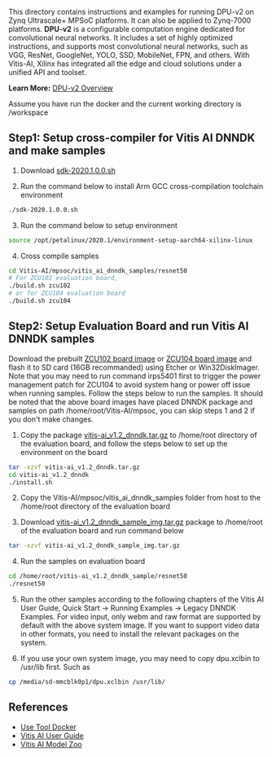 This directory contains instructions and examples for running DPU-v2 on Zynq Ultrascale+ MPSoC platforms. It can also be applied to Zynq-7000 platforms.
**DPU-v2**  is a configurable computation engine dedicated for convolutional neural networks. 
It includes a set of highly optimized instructions, and supports most convolutional neural networks, such as VGG, ResNet, GoogleNet, YOLO, SSD, MobileNet, FPN, and others.
With Vitis-AI, Xilinx has integrated all the edge and cloud solutions under a unified API and toolset.

**Learn More:** [DPU-v2 Overview](https://github.com/Xilinx/Vitis-AI/tree/master/DPU-TRD)  


Assume you have run the docker and the current working directory is /workspace

## Step1: Setup cross-compiler for Vitis AI DNNDK and make samples

1. Download [sdk-2020.1.0.0.sh](https://www.xilinx.com/bin/public/openDownload?filename=sdk-2020.1.0.0.sh)

2. Run the command below to install Arm GCC cross-compilation toolchain environment
```sh
./sdk-2020.1.0.0.sh
```

3. Run the command below to setup environment
```sh
source /opt/petalinux/2020.1/environment-setup-aarch64-xilinx-linux
```

4. Cross compile samples
```sh
cd Vitis-AI/mpsoc/vitis_ai_dnndk_samples/resnet50
# For ZCU102 evaluation board,
./build.sh zcu102
# or for ZCU104 evaluation board
./build.sh zcu104
```

## Step2: Setup Evaluation Board and run Vitis AI DNNDK samples

Download the prebuilt [ZCU102 board image](https://www.xilinx.com/bin/public/openDownload?filename=xilinx-zcu102-dpu-v2020.1-v1.2.2.img.gz) or [ZCU104 board image](https://www.xilinx.com/bin/public/openDownload?filename=xilinx-zcu104-dpu-v2020.1-v1.2.2.img.gz) and flash it to SD card (16GB recommanded) using Etcher or Win32DiskImager. Note that you may need to run command irps5401 first to trigger the power management patch for ZCU104 to avoid system hang or power off issue when running samples. Follow the steps below to run the samples. It should be noted that the above board images have placed DNNDK package and samples on path /home/root/Vitis-AI/mpsoc, you can skip steps 1 and 2 if you don't make changes.

1. Copy the package [vitis-ai_v1.2_dnndk.tar.gz](https://www.xilinx.com/bin/public/openDownload?filename=vitis-ai_v1.2_dnndk.tar.gz) to /home/root directory of the evaluation board, and follow the steps below to set up the environment on the board
```sh
tar -xzvf vitis-ai_v1.2_dnndk.tar.gz
cd vitis-ai_v1.2_dnndk
./install.sh
```

2. Copy the Vitis-AI/mpsoc/vitis_ai_dnndk_samples folder from host to the /home/root directory of the evaluation board

3. Download [vitis-ai_v1.2_dnndk_sample_img.tar.gz](https://www.xilinx.com/bin/public/openDownload?filename=vitis-ai_v1.2_dnndk_sample_img.tar.gz) package to /home/root of the evaluation board and run command below
```sh
tar -xzvf vitis-ai_v1.2_dnndk_sample_img.tar.gz
```

4. Run the samples on evaluation board
```sh
cd /home/root/vitis-ai_v1.2_dnndk_sample/resnet50
./resnet50

```
5. Run the other samples according to the following chapters of the Vitis AI User Guide, Quick Start -> Running Examples -> Legacy DNNDK Examples. For video input, only webm and raw format are supported by default with the above system image. If you want to support video data in other formats, you need to install the relevant packages on the system.

6. If you use your own system image, you may need to copy dpu.xclbin to /usr/lib first. Such as
```sh
cp /media/sd-mmcblk0p1/dpu.xclbin /usr/lib/
```

## References 
- [Use Tool Docker](tool_docker.md)
- [Vitis AI User Guide](https://www.xilinx.com/html_docs/vitis_ai/1_1/zkj1576857115470.html)
- [Vitis AI Model Zoo](https://github.com/Xilinx/Vitis-AI/tree/master/AI-Model-Zoo)

